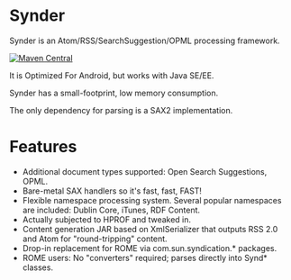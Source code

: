 # Synder
Synder is an Atom/RSS/SearchSuggestion/OPML processing framework.

[![Maven Central](https://maven-badges.herokuapp.com/maven-central/com.escape-technology-llc/Synder/badge.svg)](https://maven-badges.herokuapp.com/maven-central/com.escape-technology-llc/Synder)

It is Optimized For Android, but works with Java SE/EE.

Synder has a small-footprint, low memory consumption.

The only dependency for parsing is a SAX2 implementation.

# Features
* Additional document types supported: Open Search Suggestions, OPML.
* Bare-metal SAX handlers so it's fast, fast, FAST!
* Flexible namespace processing system. Several popular namespaces are included: Dublin Core, iTunes, RDF Content.
* Actually subjected to HPROF and tweaked in.
* Content generation JAR based on XmlSerializer that outputs RSS 2.0 and Atom for "round-tripping" content.
* Drop-in replacement for ROME via com.sun.syndication.* packages.
* ROME users: No "converters" required; parses directly into Synd* classes.
